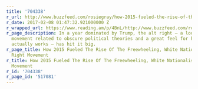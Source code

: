 ```yaml
---
title: '704338'
r_url: http://www.buzzfeed.com/rosiegray/how-2015-fueled-the-rise-of-the-freewheeling-white-nationali
r_date: 2017-02-08 01:47:32.921000000 Z
r_wrapped_url: https://www.reading.am/p/4BnL/http://www.buzzfeed.com/rosiegray/how-2015-fueled-the-rise-of-the-freewheeling-white-nationali
r_page_description: In a year dominated by Trump, the alt right — a loosely connected
  movement related to obscure political theories and a great feel for how the internet
  actually works — has hit it big.
r_page_title: How 2015 Fueled The Rise Of The Freewheeling, White Nationalist Alt
  Right Movement
r_title: How 2015 Fueled The Rise Of The Freewheeling, White Nationalist Alt Right
  Movement
r_id: '704338'
r_page_id: '517081'
---
```


